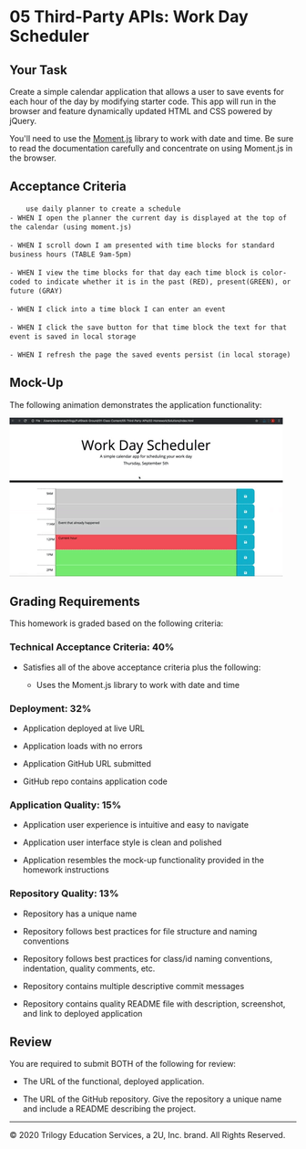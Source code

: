 # 05 Third-Party APIs: Work Day Scheduler

## Your Task

Create a simple calendar application that allows a user to save events for each hour of the day by modifying starter code. 
This app will run in the browser and feature dynamically updated HTML and CSS powered by jQuery.

You'll need to use the [Moment.js](https://momentjs.com/) library to work with date and time. Be sure to read the documentation carefully and concentrate on using Moment.js in the browser.

## Acceptance Criteria

```
    use daily planner to create a schedule
- WHEN I open the planner the current day is displayed at the top of the calendar (using moment.js)

- WHEN I scroll down I am presented with time blocks for standard business hours (TABLE 9am-5pm)

- WHEN I view the time blocks for that day each time block is color-coded to indicate whether it is in the past (RED), present(GREEN), or future (GRAY)

- WHEN I click into a time block I can enter an event

- WHEN I click the save button for that time block the text for that event is saved in local storage

- WHEN I refresh the page the saved events persist (in local storage)
```


## Mock-Up

The following animation demonstrates the application functionality:

![day planner demo](./Assets/05-third-party-apis-homework-demo.gif)


## Grading Requirements

This homework is graded based on the following criteria: 

### Technical Acceptance Criteria: 40%

* Satisfies all of the above acceptance criteria plus the following:

  * Uses the Moment.js library to work with date and time

### Deployment: 32%

* Application deployed at live URL

* Application loads with no errors

* Application GitHub URL submitted

* GitHub repo contains application code

### Application Quality: 15%

* Application user experience is intuitive and easy to navigate

* Application user interface style is clean and polished

* Application resembles the mock-up functionality provided in the homework instructions

### Repository Quality: 13%

* Repository has a unique name

* Repository follows best practices for file structure and naming conventions

* Repository follows best practices for class/id naming conventions, indentation, quality comments, etc.

* Repository contains multiple descriptive commit messages

* Repository contains quality README file with description, screenshot, and link to deployed application


## Review

You are required to submit BOTH of the following for review:

* The URL of the functional, deployed application.

* The URL of the GitHub repository. Give the repository a unique name and include a README describing the project.

- - -
© 2020 Trilogy Education Services, a 2U, Inc. brand. All Rights Reserved.
